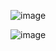 ![image](https://user-images.githubusercontent.com/60442877/205424354-bb5bce4c-84fa-477b-bf37-c448c51deac5.png)

![image](https://user-images.githubusercontent.com/60442877/205424450-9fa1dbe9-3377-4933-8e71-119f60ee0424.png)

